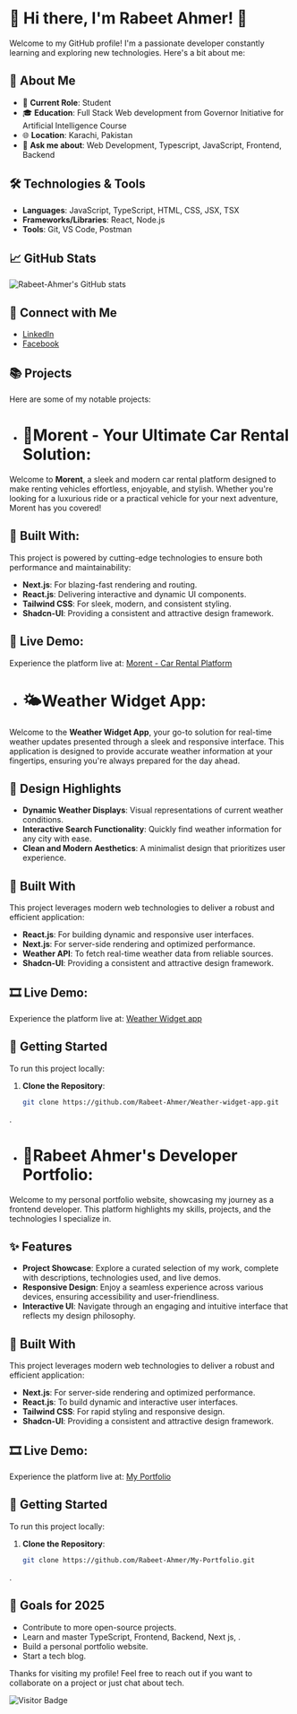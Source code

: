 # 👋 Hi there, I'm Rabeet Ahmer! 👋

Welcome to my GitHub profile! I'm a passionate developer constantly learning and exploring new technologies. Here's a bit about me:

## 🚀 About Me

- 💼 **Current Role**: Student
- 🎓 **Education**: Full Stack Web development from Governor Initiative for Artificial Intelligence Course
- 🌐 **Location**: Karachi, Pakistan
- 💬 **Ask me about**: Web Development, Typescript, JavaScript, Frontend, Backend

## 🛠️ Technologies & Tools

- **Languages**: JavaScript, TypeScript, HTML, CSS, JSX, TSX
- **Frameworks/Libraries**: React, Node.js
- **Tools**: Git, VS Code, Postman

## 📈 GitHub Stats

![Rabeet-Ahmer's GitHub stats](https://github-readme-stats.vercel.app/api?username=Rabeet-Ahmer&show_icons=true&theme=radical)

## 🔗 Connect with Me

- [LinkedIn](https://www.linkedin.com/in/rabeet-ahmer-b4204a332/)
- [Facebook](https://www.facebook.com/profile.php?id=61568145191140)

## 📚 Projects

Here are some of my notable projects:

- # 🚗Morent - Your Ultimate Car Rental Solution:

Welcome to **Morent**, a sleek and modern car rental platform designed to make renting vehicles effortless, enjoyable, and stylish. Whether you're looking for a luxurious ride or a practical vehicle for your next adventure, Morent has you covered!  

## 🔧 Built With:  
This project is powered by cutting-edge technologies to ensure both performance and maintainability:  
- **Next.js**: For blazing-fast rendering and routing.  
- **React.js**: Delivering interactive and dynamic UI components.  
- **Tailwind CSS**: For sleek, modern, and consistent styling.
- **Shadcn-UI**: Providing a consistent and attractive design framework.

## 🚀 Live Demo:  
Experience the platform live at: [Morent - Car Rental Platform](https://hackathon-2-five.vercel.app/)  


- # 🌤️Weather Widget App:

Welcome to the **Weather Widget App**, your go-to solution for real-time weather updates presented through a sleek and responsive interface. This application is designed to provide accurate weather information at your fingertips, ensuring you're always prepared for the day ahead.

## 🎨 Design Highlights

- **Dynamic Weather Displays**: Visual representations of current weather conditions.
- **Interactive Search Functionality**: Quickly find weather information for any city with ease.
- **Clean and Modern Aesthetics**: A minimalist design that prioritizes user experience.

## 🔧 Built With

This project leverages modern web technologies to deliver a robust and efficient application:

- **React.js**: For building dynamic and responsive user interfaces.
- **Next.js**: For server-side rendering and optimized performance.
- **Weather API**: To fetch real-time weather data from reliable sources.
- **Shadcn-UI**: Providing a consistent and attractive design framework.

## 🎞 Live Demo:  
Experience the platform live at: [Weather Widget app](https://weather-widget-app-ten.vercel.app/)  

## 🚀 Getting Started

To run this project locally:

1. **Clone the Repository**:

   ```bash
   git clone https://github.com/Rabeet-Ahmer/Weather-widget-app.git
.


- # 💼Rabeet Ahmer's Developer Portfolio:  

Welcome to my personal portfolio website, showcasing my journey as a frontend developer. This platform highlights my skills, projects, and the technologies I specialize in.

## ✨ Features

- **Project Showcase**: Explore a curated selection of my work, complete with descriptions, technologies used, and live demos.
- **Responsive Design**: Enjoy a seamless experience across various devices, ensuring accessibility and user-friendliness.
- **Interactive UI**: Navigate through an engaging and intuitive interface that reflects my design philosophy.

## 🔧 Built With

This project leverages modern web technologies to deliver a robust and efficient application:

- **Next.js**: For server-side rendering and optimized performance.
- **React.js**: To build dynamic and interactive user interfaces.
- **Tailwind CSS**: For rapid styling and responsive design.
- **Shadcn-UI**: Providing a consistent and attractive design framework.

## 🎞 Live Demo:  
Experience the platform live at: [My Portfolio](https://my-portfolio-rabeet-ahmers-projects.vercel.app/)

## 🚀 Getting Started

To run this project locally:

1. **Clone the Repository**:

   ```bash
   git clone https://github.com/Rabeet-Ahmer/My-Portfolio.git
.

## 🎯 Goals for 2025

- Contribute to more open-source projects.
- Learn and master TypeScript, Frontend, Backend, Next js, .
- Build a personal portfolio website.
- Start a tech blog.

Thanks for visiting my profile! Feel free to reach out if you want to collaborate on a project or just chat about tech.

![Visitor Badge](https://visitor-badge.laobi.icu/badge?page_id=Rabeet-Ahmer.Rabeet-Ahmer)
